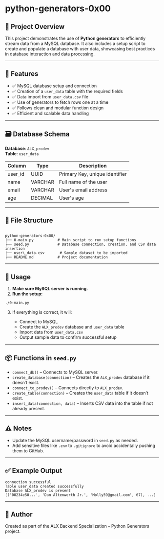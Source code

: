 # python-generators-0x00

## 📌 Project Overview

This project demonstrates the use of **Python generators** to efficiently stream data from a MySQL database. It also includes a setup script to create and populate a database with user data, showcasing best practices in database interaction and data processing.

---

## 🚀 Features

- ✅ MySQL database setup and connection
- ✅ Creation of a `user_data` table with the required fields
- ✅ Data import from `user_data.csv` file
- ✅ Use of generators to fetch rows one at a time
- ✅ Follows clean and modular function design
- ✅ Efficient and scalable data handling

---

## 🗃️ Database Schema

**Database**: `ALX_prodev`  
**Table**: `user_data`

| Column    | Type       | Description                     |
|-----------|------------|---------------------------------|
| user_id   | UUID       | Primary Key, unique identifier |
| name      | VARCHAR    | Full name of the user          |
| email     | VARCHAR    | User's email address           |
| age       | DECIMAL    | User's age                     |

---

## 📂 File Structure

```

python-generators-0x00/
├── 0-main.py           # Main script to run setup functions
├── seed.py             # Database connection, creation, and CSV data insertion
├── user\_data.csv       # Sample dataset to be imported
├── README.md           # Project documentation

````

---

## 🔧 Usage

1. **Make sure MySQL server is running.**
2. **Run the setup:**

```bash
./0-main.py
````

3. If everything is correct, it will:

   * Connect to MySQL
   * Create the `ALX_prodev` database and `user_data` table
   * Import data from `user_data.csv`
   * Output sample data to confirm successful setup

---

## 📦 Functions in `seed.py`

* `connect_db()` – Connects to MySQL server.
* `create_database(connection)` – Creates the `ALX_prodev` database if it doesn’t exist.
* `connect_to_prodev()` – Connects directly to `ALX_prodev`.
* `create_table(connection)` – Creates the `user_data` table if it doesn’t exist.
* `insert_data(connection, data)` – Inserts CSV data into the table if not already present.

---

## ⚠️ Notes

* Update the MySQL username/password in `seed.py` as needed.
* Add sensitive files like `.env` to `.gitignore` to avoid accidentally pushing them to GitHub.

---

## ✅ Example Output

```
connection successful
Table user_data created successfully
Database ALX_prodev is present 
[('00234e50...', 'Dan Altenwerth Jr.', 'Molly59@gmail.com', 67), ...]
```

---

## 🧠 Author

Created as part of the ALX Backend Specialization – Python Generators project.

```
